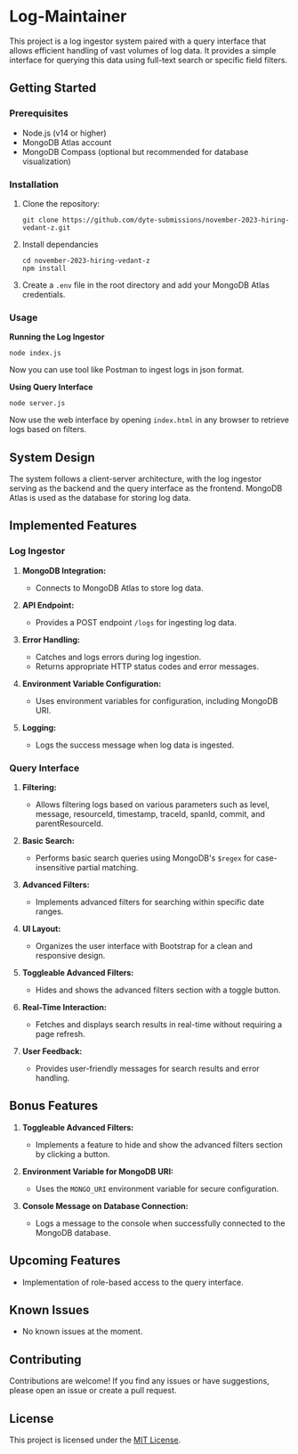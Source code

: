 # Log-Maintainer
This project is a log ingestor system paired with a query interface that allows efficient handling of vast volumes of log data. It provides a simple interface for querying this data using full-text search or specific field filters.


## Getting Started

### Prerequisites

- Node.js (v14 or higher)
- MongoDB Atlas account 
- MongoDB Compass (optional but recommended for database visualization)

### Installation

1. Clone the repository:

   ```
   git clone https://github.com/dyte-submissions/november-2023-hiring-vedant-z.git

2. Install dependancies

   ```
   cd november-2023-hiring-vedant-z
   npm install

3. Create a ```.env``` file in the root directory and add your MongoDB Atlas credentials.

### Usage

**Running the Log Ingestor**

```
node index.js
```

Now you can use tool like Postman to ingest logs in json format.

**Using Query Interface**

```
node server.js
```

Now use the web interface by opening ```index.html``` in any browser to retrieve logs based on filters. 

## System Design

The system follows a client-server architecture, with the log ingestor serving as the backend and the query interface as the frontend. MongoDB Atlas is used as the database for storing log data.

## Implemented Features

### Log Ingestor

1. **MongoDB Integration:**
   - Connects to MongoDB Atlas to store log data.

2. **API Endpoint:**
   - Provides a POST endpoint `/logs` for ingesting log data.

3. **Error Handling:**
   - Catches and logs errors during log ingestion.
   - Returns appropriate HTTP status codes and error messages.

4. **Environment Variable Configuration:**
   - Uses environment variables for configuration, including MongoDB URI.

5. **Logging:**
   - Logs the success message when log data is ingested.

### Query Interface

1. **Filtering:**
   - Allows filtering logs based on various parameters such as level, message, resourceId, timestamp, traceId, spanId, commit, and parentResourceId.

2. **Basic Search:**
   - Performs basic search queries using MongoDB's `$regex` for case-insensitive partial matching.

3. **Advanced Filters:**
   - Implements advanced filters for searching within specific date ranges.

4. **UI Layout:**
   - Organizes the user interface with Bootstrap for a clean and responsive design.

5. **Toggleable Advanced Filters:**
   - Hides and shows the advanced filters section with a toggle button.

6. **Real-Time Interaction:**
   - Fetches and displays search results in real-time without requiring a page refresh.

7. **User Feedback:**
   - Provides user-friendly messages for search results and error handling.

## Bonus Features

1. **Toggleable Advanced Filters:**
   - Implements a feature to hide and show the advanced filters section by clicking a button.

2. **Environment Variable for MongoDB URI:**
   - Uses the `MONGO_URI` environment variable for secure configuration.

3. **Console Message on Database Connection:**
   - Logs a message to the console when successfully connected to the MongoDB database.

## Upcoming Features

- Implementation of role-based access to the query interface.

## Known Issues

- No known issues at the moment.

## Contributing

Contributions are welcome! If you find any issues or have suggestions, please open an issue or create a pull request.

## License

This project is licensed under the [MIT License](LICENSE).

